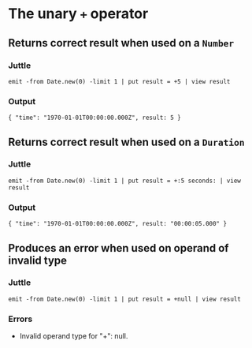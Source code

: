 The unary `+` operator
======================

Returns correct result when used on a `Number`
----------------------------------------------

### Juttle

    emit -from Date.new(0) -limit 1 | put result = +5 | view result

### Output

    { "time": "1970-01-01T00:00:00.000Z", result: 5 }

Returns correct result when used on a `Duration`
------------------------------------------------

### Juttle

    emit -from Date.new(0) -limit 1 | put result = +:5 seconds: | view result

### Output

    { "time": "1970-01-01T00:00:00.000Z", result: "00:00:05.000" }

Produces an error when used on operand of invalid type
------------------------------------------------------

### Juttle

    emit -from Date.new(0) -limit 1 | put result = +null | view result

### Errors

  * Invalid operand type for "+": null.
